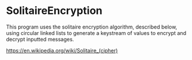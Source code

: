 # SolitaireEncryption

This program uses the solitaire encryption algorithm, described below, using circular linked lists to generate a keystream of values to 
encrypt and decrypt inputted messages.

https://en.wikipedia.org/wiki/Solitaire_(cipher)

